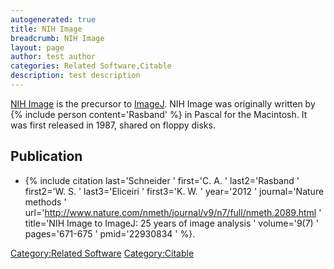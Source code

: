 ```yaml
---
autogenerated: true
title: NIH Image
breadcrumb: NIH Image
layout: page
author: test author
categories: Related Software,Citable
description: test description
---
```


[NIH Image](http://imagej.nih.gov/nih-image/) is the precursor to [ImageJ](ImageJ "wikilink"). NIH Image was originally written by {% include person content='Rasband' %} in Pascal for the Macintosh. It was first released in 1987, shared on floppy disks.

## Publication

  - {% include citation last='Schneider ' first='C. A. ' last2='Rasband ' first2='W. S. ' last3='Eliceiri ' first3='K. W. ' year='2012 ' journal='Nature methods ' url='http://www.nature.com/nmeth/journal/v9/n7/full/nmeth.2089.html ' title='NIH Image to ImageJ: 25 years of image analysis ' volume='9(7) ' pages='671-675 ' pmid='22930834 ' %}.

[Category:Related Software](Category_Related_Software "wikilink") [Category:Citable](Category_Citable "wikilink")
